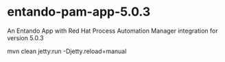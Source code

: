 # entando-pam-app-5.0.3
An Entando App with Red Hat Process Automation Manager integration for version 5.0.3

mvn clean jetty:run -Djetty.reload=manual
